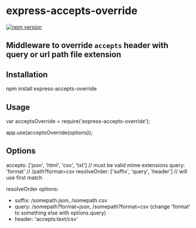 # express-accepts-override

[![npm version](https://badge.fury.io/js/express-accepts-override.svg)](https://badge.fury.io/js/express-accepts-override)

## Middleware to override `accepts` header with query or url path file extension

## Installation

  npm install express-accepts-override

## Usage

  var acceptsOverride = require('express-accepts-override');

  app.use(acceptsOverride(options));

## Options

  accepts: ['json', 'html', 'csv', 'txt'] // must be valid mime extensions
  query: 'format' // /path?format=csv
  resolveOrder: ['suffix', 'query', 'header'] // will use first match

resolveOrder options:
- suffix: /somepath.json, /somepath.csv
- query: /somepath?format=json, /somepath?format=csv (change 'format' to something else with options.query)
- header: 'accepts:text/csv'
